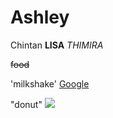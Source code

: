 # Ashley
Chintan
**LISA**
*THIMIRA*

~~food~~

'milkshake'
[Google](https://www.google.com/)


"donut"
![](https://sugargeekshow.com/wp-content/uploads/2020/10/baked_donut_recipe_featured.jpg)
